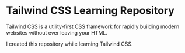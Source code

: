 
# Tailwind CSS Learning Repository

Tailwind CSS is a utility-first CSS framework for rapidly building modern websites without ever leaving your HTML.

I created this repository while learning Tailwind CSS.

